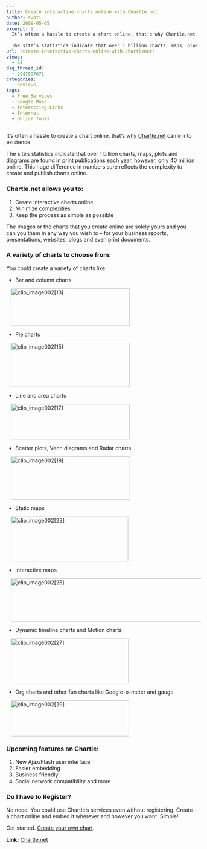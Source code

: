```yaml
---
title: Create interactive charts online with Chartle.net
author: swati
date: 2009-05-05
excerpt: |
  It’s often a hassle to create a chart online, that’s why Chartle.net came into existence.
  
  The site’s statistics indicate that over 1 billion charts, maps, plots and diagrams are found in print publications each year, however, only 40 million online. This huge difference in numbers sure reflects the complexity to create and publish charts online.
url: /create-interactive-charts-online-with-chartlenet/
views:
  - 61
dsq_thread_id:
  - 2947097671
categories:
  - Reviews
tags:
  - Free Services
  - Google Maps
  - Interesting Links
  - Internet
  - Online Tools
---
```

It’s often a hassle to create a chart online, that’s why <a href="http://www.chartle.net/" onclick="_gaq.push(['_trackEvent', 'outbound-article', 'http://www.chartle.net/', 'Chartle.net']);" >Chartle.net</a> came into existence.

The site’s statistics indicate that over 1 billion charts, maps, plots and diagrams are found in print publications each year, however, only 40 million online. This huge difference in numbers sure reflects the complexity to create and publish charts online.

### Chartle.net allows you to:

  1. Create interactive charts online
  2. Minimize complexities
  3. Keep the process as simple as possible

The images or the charts that you create online are solely yours and you can you them in any way you wish to – for your business reports, presentations, websites, blogs and even print documents.

### A variety of charts to choose from:

You could create a variety of charts like:

  * Bar and column charts

<img class="alignnone wp-image-53049" style="border: 0pt none;margin-left: 12px;margin-right: 12px" src="http://cdn.devilsworkshop.org/files/2009/05/clip-image002131.jpg" border="0" alt="clip_image002[13]" hspace="12" width="315" height="99" />

  * Pie charts

<img src="http://cdn.devilsworkshop.org/files/2009/05/clip-image002151.jpg" border="0" alt="clip_image002[15]" hspace="12" width="315" height="117" />

  * Line and area charts

<img src="http://cdn.devilsworkshop.org/files/2009/05/clip-image00217.jpg" border="0" alt="clip_image002[17]" hspace="12" width="315" height="94" />

  * Scatter plots, Venn diagrams and Radar charts

<img src="http://cdn.devilsworkshop.org/files/2009/05/clip-image00219.jpg" border="0" alt="clip_image002[19]" hspace="12" width="316" height="114" />

  * Static maps

<img src="http://cdn.devilsworkshop.org/files/2009/05/clip-image00223.jpg" border="0" alt="clip_image002[23]" hspace="12" width="311" height="119" />

  * Interactive maps

<img src="http://cdn.devilsworkshop.org/files/2009/05/clip-image00225.jpg" border="0" alt="clip_image002[25]" hspace="12" width="563" height="114" />

  * Dynamic timeline charts and Motion charts

<img src="http://cdn.devilsworkshop.org/files/2009/05/clip-image00227.jpg" border="0" alt="clip_image002[27]" hspace="12" width="312" height="119" />

  * Org charts and other fun charts like Google-o-meter and gauge

<img src="http://cdn.devilsworkshop.org/files/2009/05/clip-image00229.jpg" border="0" alt="clip_image002[29]" hspace="12" width="313" height="95" />

### Upcoming features on Chartle:

  1. New Ajax/Flash user interface
  2. Easier embedding
  3. Business friendly
  4. Social network compatibility and more . . .

### Do I have to Register?

No need. You could use Chartle’s services even without registering. Create a chart online and embed it wherever and however you want. Simple!

Get started. <a href="http://www.chartle.net/create" onclick="_gaq.push(['_trackEvent', 'outbound-article', 'http://www.chartle.net/create', 'Create your own chart']);" target="_self">Create your own chart</a>.

**Link:** <a href="http://www.chartle.net/" onclick="_gaq.push(['_trackEvent', 'outbound-article', 'http://www.chartle.net/', 'Chartle.net']);" >Chartle.net</a>
